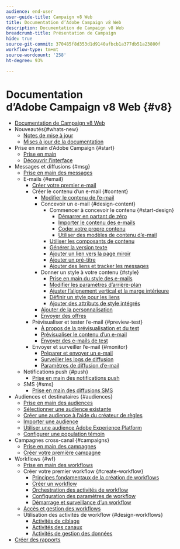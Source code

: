 ```yaml
---
audience: end-user
user-guide-title: Campaign v8 Web
title: Documentation d’Adobe Campaign v8 Web
description: Documentation de Campaign v8 Web
breadcrumb-title: Présentation de Campaign
hide: true
source-git-commit: 370485f8d353d1d9140afbcb1a377db51a23800f
workflow-type: tm+mt
source-wordcount: '258'
ht-degree: 93%

---
```



# Documentation d’Adobe Campaign v8 Web {#v8}

+ [Documentation de Campaign v8 Web](campaign-web-home.md)
+ Nouveautés{#whats-new}
   + [Notes de mise à jour](rn/release-notes.md)
   + [Mises à jour de la documentation](rn/documentation-updates.md)
+ Prise en main d’Adobe Campaign {#start}
   + [Prise en main](get-started/get-started.md)
   + [Découvrir l’interface](get-started/user-interface.md)
+ Messages et diffusions {#msg}
   + [Prise en main des messages](email/gs-messages.md)
   + E-mails {#email}
      + [Créer votre premier e-mail](email/create-email.md)
      + Créer le contenu d’un e-mail {#content}
         + [Modifier le contenu de l’e-mail](content/edit-content.md)
         + Concevoir un e-mail {#design-content}
            + Commencer à concevoir le contenu {#start-design}
               + [Démarrer en partant de zéro ](content/create-email-content.md)
               + [Importer le contenu des e-mails](content/existing-content.md)
               + [Coder votre propre contenu](content/code-content.md)
               + [Utiliser des modèles de contenu d’e-mail](content/email-templates.md)
            + [Utiliser les composants de contenu](content/content-components.md)
            + [Générer la version texte](content/text-version-email.md)
            + [Ajouter un lien vers la page miroir](content/mirror-page.md)
            + [Ajouter un pré-titre](content/preheader.md)
            + [Ajouter des liens et tracker les messages](content/message-tracking.md)
         + Donner un style à votre contenu {#style}
            + [Prise en main du style des e-mails](content/get-started-email-style.md)
            + [Modifier les paramètres d’arrière-plan](content/backgrounds.md)
            + [Ajuster l’alignement vertical et la marge intérieure](content/alignment-and-padding.md)
            + [Définir un style pour les liens](content/styling-links.md)
            + [Ajouter des attributs de style intégrés](content/inline-styling.md)
         + [Ajouter de la personnalisation](personalization/personalize.md)
         + [Envoyer des offres](content/offers.md)
      + Prévisualiser et tester l’e-mail {#preview-test}
         + [À propos de la prévisualisation et du test](preview-test/preview-test.md)
         + [Prévisualiser le contenu d’un e-mail](preview-test/preview-content.md)
         + [Envoyer des e-mails de test](preview-test/proofs.md)
      + Envoyer et surveiller l’e-mail {#monitor}
         + [Préparer et envoyer un e-mail](monitor/prepare-send.md)
         + [Surveiller les logs de diffusion](monitor/delivery-logs.md)
         + [Paramètres de diffusion d’e-mail](advanced-settings/delivery-settings.md)
   + Notifications push {#push}
      + [Prise en main des notifications push](push/gs-push.md)
   + SMS {#sms}
      + [Prise en main des diffusions SMS](sms/gs-sms.md)
+ Audiences et destinataires {#audiences}
   + [Prise en main des audiences](audience/about-audiences.md)
   + [Sélectionner une audience existante](audience/add-audience.md)
   + [Créer une audience à l’aide du créateur de règles](audience/segment-builder.md)
   + [Importer une audience](audience/import-audience.md)
   + [Utiliser une audience Adobe Experience Platform](audience/aep-audience.md)
   + [Configurer une population témoin](audience/control-group.md)
+ Campagnes cross-canal {#campaigns}
   + [Prise en main des campagnes](campaigns/gs-campaigns.md)
   + [Créer votre première campagne](campaigns/create-campaigns.md)
+ Workflows {#wf}
   + [Prise en main des workflows](workflows/gs-workflows.md)
   + Créer votre premier workflow {#create-workflow}
      + [Principes fondamentaux de la création de workflows](workflows/gs-workflow-creation.md)
      + [Créer un workflow](workflows/create-workflow.md)
      + [Orchestration des activités de workflow](workflows/build-workflow.md)
      + [Configuration des paramètres de workflow](workflows/workflow-settings.md)
      + [Démarrage et surveillance d’un workflow](workflows/start-monitor-workflows.md)
   + [Accès et gestion des workflows](workflows/access-monitor.md)
   + Utilisation des activités de workflow {#design-workflows}
      + [Activités de ciblage](workflows/targeting-activities.md)
      + [Activités des canaux](workflows/channel-activities.md)
      + [Activités de gestion des données](workflows/data-management-activities.md)
+ [Créer des rapports](reporting/reports.md)

